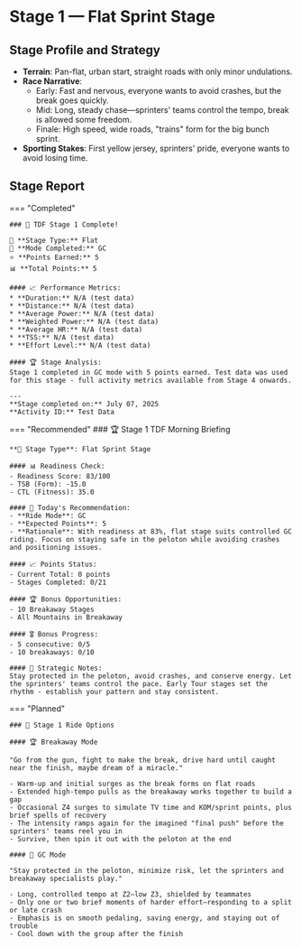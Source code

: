 # Stage 1 — Flat Sprint Stage

## Stage Profile and Strategy

- **Terrain**: Pan-flat, urban start, straight roads with only minor undulations.
- **Race Narrative**:
	- Early: Fast and nervous, everyone wants to avoid crashes, but the break goes quickly.
	- Mid: Long, steady chase—sprinters' teams control the tempo, break is allowed some freedom.
	- Finale: High speed, wide roads, "trains" form for the big bunch sprint.
- **Sporting Stakes**: First yellow jersey, sprinters' pride, everyone wants to avoid losing time.

## Stage Report

=== "Completed"

	### 🎉 TDF Stage 1 Complete!

	🏁 **Stage Type:** Flat  
	🚴 **Mode Completed:** GC  
	⭐ **Points Earned:** 5  
	📊 **Total Points:** 5

	#### 📈 Performance Metrics:
	* **Duration:** N/A (test data)
	* **Distance:** N/A (test data)
	* **Average Power:** N/A (test data)
	* **Weighted Power:** N/A (test data)
	* **Average HR:** N/A (test data)
	* **TSS:** N/A (test data)
	* **Effort Level:** N/A (test data)

	#### 🏆 Stage Analysis:
	Stage 1 completed in GC mode with 5 points earned. Test data was used for this stage - full activity metrics available from Stage 4 onwards.

	---
	**Stage completed on:** July 07, 2025  
	**Activity ID:** Test Data

=== "Recommended"
	### 🏆 Stage 1 TDF Morning Briefing

	**🏁 Stage Type**: Flat Sprint Stage

	#### 📊 Readiness Check:
	- Readiness Score: 83/100
	- TSB (Form): -15.0
	- CTL (Fitness): 35.0

	#### 🎯 Today's Recommendation:
	- **Ride Mode**: GC
	- **Expected Points**: 5
	- **Rationale**: With readiness at 83%, flat stage suits controlled GC riding. Focus on staying safe in the peloton while avoiding crashes and positioning issues.

	#### 📈 Points Status:
	- Current Total: 0 points
	- Stages Completed: 0/21

	#### 🏆 Bonus Opportunities:
	- 10 Breakaway Stages
	- All Mountains in Breakaway

	#### 🎖️ Bonus Progress:
	- 5 consecutive: 0/5
	- 10 breakaways: 0/10

	#### 📝 Strategic Notes:
	Stay protected in the peloton, avoid crashes, and conserve energy. Let the sprinters' teams control the pace. Early Tour stages set the rhythm - establish your pattern and stay consistent.
	
=== "Planned"

	### 🚴 Stage 1 Ride Options

	#### 🏆 Breakaway Mode
	
	"Go from the gun, fight to make the break, drive hard until caught near the finish, maybe dream of a miracle."

	- Warm-up and initial surges as the break forms on flat roads
	- Extended high-tempo pulls as the breakaway works together to build a gap
	- Occasional Z4 surges to simulate TV time and KOM/sprint points, plus brief spells of recovery
	- The intensity ramps again for the imagined "final push" before the sprinters' teams reel you in
	- Survive, then spin it out with the peloton at the end
	
	#### 🦺 GC Mode

	"Stay protected in the peloton, minimize risk, let the sprinters and breakaway specialists play."

	- Long, controlled tempo at Z2–low Z3, shielded by teammates
	- Only one or two brief moments of harder effort—responding to a split or late crash
	- Emphasis is on smooth pedaling, saving energy, and staying out of trouble
	- Cool down with the group after the finish
